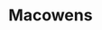 ---
title: "Macowens"
url: /ciudad-autonoma-de-buenos-aires/macowens-avenida-cabildo/
shop: ropa
---